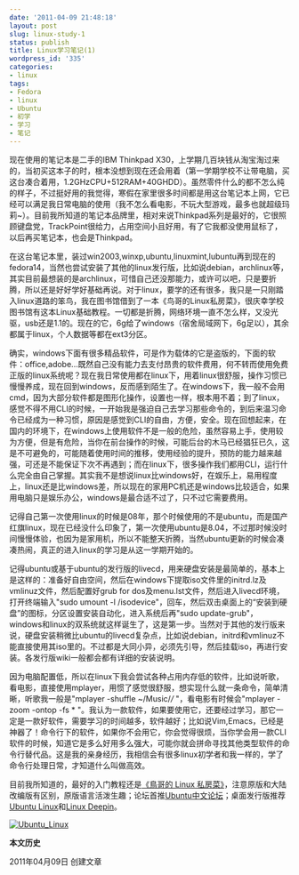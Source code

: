 ```yaml
---
date: '2011-04-09 21:48:18'
layout: post
slug: linux-study-1
status: publish
title: Linux学习笔记(1)
wordpress_id: '335'
categories:
- linux
tags:
- Fedora
- linux
- Ubuntu
- 初学
- 学习
- 笔记
---
```


现在使用的笔记本是二手的IBM Thinkpad X30，上学期几百块钱从淘宝淘过来的，当初买这本子的时，根本没想到现在还会用着（第一学期学校不让带电脑，买这台凑合着用，1.2GHzCPU+512RAM+40GHDD）。虽然零件什么的都不怎么纯的样子，不过挺好用的我觉得，寒假在家里很多时间都是用这台笔记本上网，它已经可以满足我日常电脑的使用（我不怎么看电影，不玩大型游戏，最多也就超级玛莉~）。目前我所知道的笔记本品牌里，相对来说Thinkpad系列是最好的，它很照顾键盘党，TrackPoint很给力，占用空间小且好用，有了它我都没使用鼠标了，以后再买笔记本，也会是Thinkpad。

在这台笔记本里，装过win2003,winxp,ubuntu,linuxmint,lubuntu再到现在的fedora14，当然也尝试安装了其他的linux发行版，比如说debian，archlinux等，其实目前最想装的是archlinux，可惜自己还没那能力，或许可以吧，只是要折腾，所以还是好好学好基础再说。对于linux，要学的还有很多，我只是一只刚踏入linux道路的笨鸟，我在图书馆借到了一本《鸟哥的Linux私房菜》，很庆幸学校图书馆有这本Linux基础教程。一切都是折腾，网络环境一直不怎么样，又没光驱，usb还是1.1的。现在的它，6g给了windows（宿舍局域网下，6g足以），其余都属于linux，个人数据等都在ext3分区。

确实，windows下面有很多精品软件，可是作为载体的它是盗版的，下面的软件：office,adobe...既然自己没有能力去支付昂贵的软件费用，何不转而使用免费正版的linux系统呢？现在我日常使用都在linux下，用着linux很舒服，操作习惯已慢慢养成，现在回到windows，反而感到陌生了。在windows下，我一般不会用cmd，因为大部分软件都是图形化操作，设置也一样，根本用不着；到了linux，感觉不得不用CLI的时候，一开始我是强迫自己去学习那些命令的，到后来温习命令已经成为一种习惯，原因是感觉到CLI的自由，方便，安全。现在回想起来，在国内的环境下，在windows上使用软件不是一般的危险，虽然容易上手，使用较为方便，但是有危险，当你在前台操作的时候，可能后台的木马已经猖狂已久，这是不可避免的，可能随着使用时间的推移，使用经验的提升，预防的能力越来越强，可还是不能保证下次不再遇到；而在linux下，很多操作我们都用CLI，运行什么完全由自己掌握。其实我不是想说linux比windows好，在娱乐上，易用程度上，linux还是比windows差，所以现在的家用PC机还是windows比较适合，如果用电脑只是娱乐办公，windows是最合适不过了，只不过它需要费用。

记得自己第一次使用linux的时候是08年，那个时候使用的不是ubuntu，而是国产红旗linux，现在已经没什么印象了，第一次使用ubuntu是8.04，不过那时候没时间慢慢体验，也因为是家用机，所以不能整天折腾，当然ubuntu更新的时候会凑凑热闹，真正的进入linux的学习是从这一学期开始的。

记得ubuntu或基于ubuntu的发行版的livecd，用来硬盘安装是最简单的，基本上是这样的：准备好自由空间，然后在windows下提取iso文件里的initrd.lz及vmlinuz文件，然后配置好grub for dos及menu.lst文件，然后进入livecd环境，打开终端输入"sudo umount -l /isodevice"，回车，然后双击桌面上的“安装到硬盘”的图标，分区设置安装自动化，进入系统后再"sudo update-grub"，windows和linux的双系统就这样诞生了，这是第一步。当然对于其他的发行版来说，硬盘安装稍微比ubuntu的livecd复杂点，比如说debian，initrd和vmlinuz不能直接使用其iso里的。不过都是大同小异，必须先引导，然后挂载iso，再进行安装。各发行版wiki一般都会都有详细的安装说明。

因为电脑配置低，所以在linux下我会尝试各种占用内存低的软件，比如说听歌，看电影，直接使用mplayer，用惯了感觉很舒服，想实现什么就一条命令，简单清晰，听歌我一般是"mplayer -shuffle ~/Music/*/* "，看电影有时候会"mplayer -zoom -ontop -fs * "。我认为一款软件，如果要使用它，还要经过学习，那它一定是一款好软件，需要学习的时间越多，软件越好；比如说Vim,Emacs，已经是神器了！命令行下的软件，如果你不会用它，你会觉得很烦，当你学会用一款CLI软件的时候，知道它是多么好用多么强大，可能你就会拼命寻找其他类型软件的命令行替代品。这是我的亲身经历，我相信会有很多linux初学者和我一样的，学了命令行处理日常，才知道什么叫做高效。

目前我所知道的，最好的入门教程还是[《鳥哥的 Linux 私房菜》](http://linux.vbird.org/)，注意原版和大陆改编版有区别，原版语言活泼生趣；论坛首推[Ubuntu中文论坛](http://forum.ubuntu.org.cn/)；桌面发行版推荐[Ubuntu Linux](http://www.ubuntu.com/)和[Linux Deepin](http://linux.deepin.org/)。

[![Ubuntu_Linux](http://i951.photobucket.com/albums/ad353/Fooleap/Blog/Fooleap/Ubuntu_Linux_by_Designologer_660.jpg)](http://www.ubuntu.org.cn)

**本文历史**

2011年04月09日 创建文章
